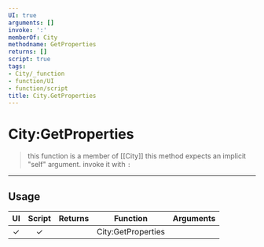 ```yaml
---
UI: true
arguments: []
invoke: ':'
memberOf: City
methodname: GetProperties
returns: []
script: true
tags:
- City/_function
- function/UI
- function/script
title: City.GetProperties
---
```

# City:GetProperties
> this function is a member of [[City]]
> this method expects an implicit "self" argument. invoke it with `:`
-----
## Usage
|  UI | Script | Returns | Function | Arguments |
|:---:|:------:|-------:|:--------:|:---------|
|✓|✓||City:GetProperties||
